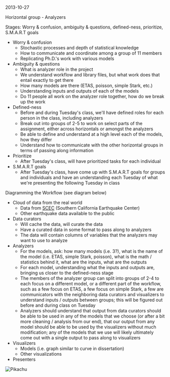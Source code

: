 2013-10-27

Horizontal group - Analyzers

Stages: Worry & confusion, ambiguity & questions, defined-ness, prioritize, S.M.A.R.T goals
+ Worry & confusion
  + Stochastic processes and depth of statistical knowledge
  + How to communicate and coordinate among a group of 11 members
  + Replicating Ph.D.'s work with various models
+ Ambiguity & questions
  + What is analyzer role in the project
  + We understand workflow and library files, but what work does that entail exactly to get there
  + How many models are there (ETAS, poisson, simple Stark, etc.)
  + Understanding inputs and outputs of each of the models
  + Do 11 people all work on the analyzer role together, how do we break up the work
+ Defined-ness
  + Before and during Tuesday's class, we'll have defined roles for each person in the class, including analyzers
  + Break out into groups of 2-5 to work on select parts of the assignment, either across horizontals or amongst the analyzers
  + Be able to define and understand at a high level each of the models, how they differ
  + Understand how to communicate with the other horizontal groups in terms of passing along information
+ Prioritize
  + After Tuesday's class, will have prioritized tasks for each individual
+ S.M.A.R.T goals
  + After Tuesday's class, have come up with S.M.A.R.T goals for groups and individuals and have an understanding each Tuesday of what we're presenting the following Tuesday in class

Diagramming the Workflow (see diagram below)
+ Cloud of data from the real world
  + Data from <a href = "http://www.scec.org/">SCEC</a> (Southern California Earthquake Center)
  + Other earthquake data available to the public
+ Data curators
  + Will cache the data, will curate the data
  + Have a curated data in some format to pass along to analyzers
  + The data will contain columns of variables that the analyzers may want to use to analyze
+ Analyzers
  + For the models, ask: how many models (i.e. 3?), what is the name of the model (i.e. ETAS, simple Stark, poisson), what is the math / statistics behind it, what are the inputs, what are the outputs
  + For each model, understanding what the inputs and outputs are, bringing us closer to the defined-ness stage
  + The members of the analyzer group can split into groups of 2-4 to each focus on a different model, or a different part of the workflow, such as a few focus on ETAS, a few focus on simple Stark, a few are communicators with the neighboring data curators and visualizers to understand inputs / outputs between groups; this will be figured out before and during class on Tuesday
  + Analyzers should understand that output from data curators should be able to be used in any of the models that we choose (or after a bit more cleaning / analysis from our end), that our output from any model should be able to be used by the visualizers without much modification; any of the models that we use will likely ultimately come out with a single output to pass along to visualizers
+ Visualizers
  + Models (i.e. graph similar to curve in dissertation)
  + Other visualizations
+ Presenters

![Pikachu](https://raw.github.com/j-zhang/analyzers/master/images/stat157_analyzer_diagram_OH_2013-10-27.jpg "Diagram in Aaron's OH")
